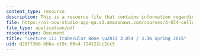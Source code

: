 ```yaml
---
content_type: resource
description: This is a resource file that contains information regarding lecture 11.
file: https://ol-ocw-studio-app-qa.s3.amazonaws.com/courses/3-054-cellular-solids-structure-properties-and-applications-spring-2015/d28ff3b8bbbae19c66c4724122cc2cc5_MIT3_054S14_L11_T_trans.pdf
file_type: application/pdf
resourcetype: Document
title: "Lecture 11: Trabecular Bone \u2013 3.054 / 3.36 Spring 2015"
uid: d28ff3b8-bbba-e19c-66c4-724122cc2cc5
---
```

